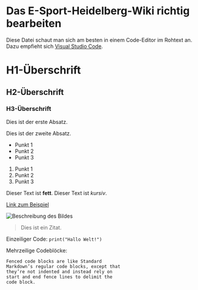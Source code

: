 # Das E-Sport-Heidelberg-Wiki richtig bearbeiten
Diese Datei schaut man sich am besten in einem Code-Editor im Rohtext an. Dazu empfieht sich [Visual Studio Code](https://code.visualstudio.com/).

# H1-Überschrift
## H2-Überschrift
### H3-Überschrift

Dies ist der erste Absatz.

Dies ist der zweite Absatz.

- Punkt 1
- Punkt 2
- Punkt 3

1. Punkt 1
2. Punkt 2
3. Punkt 3

Dieser Text ist **fett**.
Dieser Text ist *kursiv*.

[Link zum Beispiel](https://www.beispiel.com)

![Beschreibung des Bildes](pfad/zum/bild.jpg)

> Dies ist ein Zitat.

Einzeiliger Code: `print("Hallo Welt!")`

Mehrzeilige Codeblöcke:
```text
Fenced code blocks are like Standard
Markdown’s regular code blocks, except that
they’re not indented and instead rely on
start and end fence lines to delimit the
code block.
```
